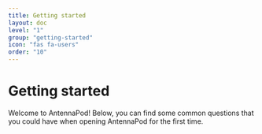 ```yaml
---
title: Getting started
layout: doc
level: "1"
group: "getting-started"
icon: "fas fa-users"
order: "10"
---
```


# Getting started

Welcome to AntennaPod! Below, you can find some common questions that you could have when opening AntennaPod for the first time.
